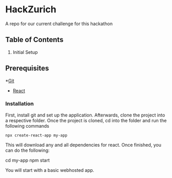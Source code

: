 # HackZurich
A repo for our current challenge for this hackathon

## Table of Contents
1. Initial Setup

## Prerequisites
*[Git](https://gitforwindows.org/)
* [React](#https://reactjs.org/docs/create-a-new-react-app.html#create-react-app)

### Installation
First, install git and set up the application. Afterwards, clone the project into a
respective folder. Once the project is cloned, cd into the folder and run the following commands

`npx create-react-app my-app`

This will download any and all dependencies for react. Once finished, you can do the following:

cd my-app
npm start

You will start with a basic webhosted app.

